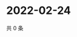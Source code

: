 # 2022-02-24

共 0 条

<!-- BEGIN WEIBO -->
<!-- 最后更新时间 Thu Feb 24 2022 17:14:28 GMT+0800 (China Standard Time) -->

<!-- END WEIBO -->
